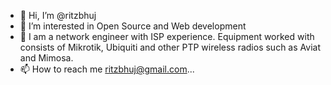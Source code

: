 - 👋 Hi, I’m @ritzbhuj
- 👀 I’m interested in Open Source and Web development
- 🌱 I am a network engineer with ISP experience. Equipment worked with consists of Mikrotik, Ubiquiti and other PTP wireless radios such as Aviat and Mimosa.
- 📫 How to reach me ritzbhuj@gmail.com...

<!---
ritzbhuj/ritzbhuj is a ✨ special ✨ repository because its `README.md` (this file) appears on your GitHub profile.
You can click the Preview link to take a look at your changes.
--->
